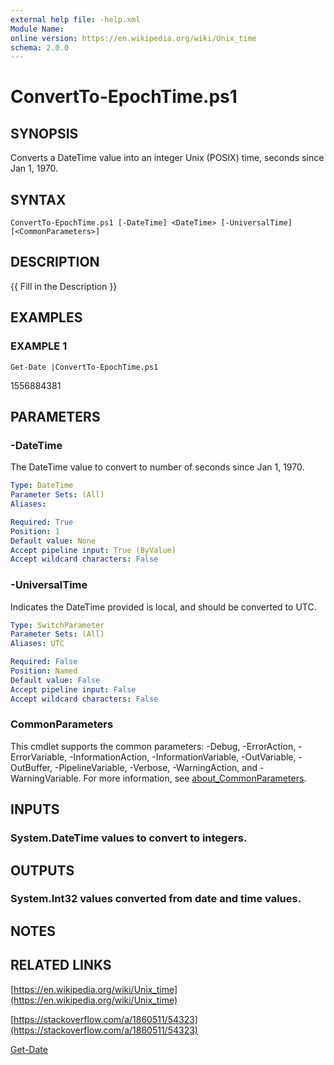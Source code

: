 ```yaml
---
external help file: -help.xml
Module Name:
online version: https://en.wikipedia.org/wiki/Unix_time
schema: 2.0.0
---
```


# ConvertTo-EpochTime.ps1

## SYNOPSIS
Converts a DateTime value into an integer Unix (POSIX) time, seconds since Jan 1, 1970.

## SYNTAX

```
ConvertTo-EpochTime.ps1 [-DateTime] <DateTime> [-UniversalTime] [<CommonParameters>]
```

## DESCRIPTION
{{ Fill in the Description }}

## EXAMPLES

### EXAMPLE 1
```
Get-Date |ConvertTo-EpochTime.ps1
```

1556884381

## PARAMETERS

### -DateTime
The DateTime value to convert to number of seconds since Jan 1, 1970.

```yaml
Type: DateTime
Parameter Sets: (All)
Aliases:

Required: True
Position: 1
Default value: None
Accept pipeline input: True (ByValue)
Accept wildcard characters: False
```

### -UniversalTime
Indicates the DateTime provided is local, and should be converted to UTC.

```yaml
Type: SwitchParameter
Parameter Sets: (All)
Aliases: UTC

Required: False
Position: Named
Default value: False
Accept pipeline input: False
Accept wildcard characters: False
```

### CommonParameters
This cmdlet supports the common parameters: -Debug, -ErrorAction, -ErrorVariable, -InformationAction, -InformationVariable, -OutVariable, -OutBuffer, -PipelineVariable, -Verbose, -WarningAction, and -WarningVariable. For more information, see [about_CommonParameters](http://go.microsoft.com/fwlink/?LinkID=113216).

## INPUTS

### System.DateTime values to convert to integers.
## OUTPUTS

### System.Int32 values converted from date and time values.
## NOTES

## RELATED LINKS

[https://en.wikipedia.org/wiki/Unix_time](https://en.wikipedia.org/wiki/Unix_time)

[https://stackoverflow.com/a/1860511/54323](https://stackoverflow.com/a/1860511/54323)

[Get-Date]()

